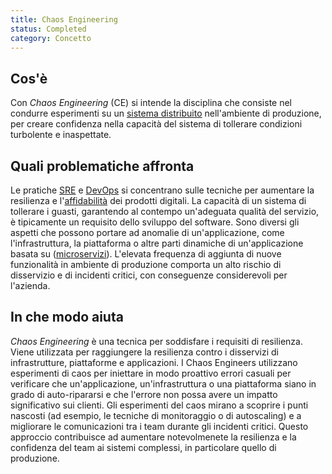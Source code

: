 ```yaml
---
title: Chaos Engineering
status: Completed
category: Concetto
---
```


## Cos'è
Con _Chaos Engineering_ (CE) si intende la disciplina che consiste nel condurre esperimenti su un [sistema distribuito](/it/distributed_systems/) nell'ambiente di produzione, per creare confidenza nella capacità del sistema di tollerare condizioni turbolente e inaspettate.

## Quali problematiche affronta
Le pratiche [SRE](/it/site_reliability_engineering/) e [DevOps](/it/devops/) si concentrano sulle tecniche per aumentare la resilienza e l'[affidabilità](/it/reliability/) dei prodotti digitali. La capacità di un sistema di tollerare i guasti, garantendo al contempo un'adeguata qualità del servizio, è tipicamente un requisito dello sviluppo del software. Sono diversi gli aspetti che possono portare ad anomalie di un'applicazione, come l'infrastruttura, la piattaforma o altre parti dinamiche di un'applicazione basata su ([microservizi](/it/microservices/)). L'elevata frequenza di aggiunta di nuove funzionalità in ambiente di produzione comporta un alto rischio di disservizio e di incidenti critici, con conseguenze considerevoli per l'azienda.

## In che modo aiuta
_Chaos Engineering_ è una tecnica per soddisfare i requisiti di resilienza. Viene utilizzata per raggiungere la resilienza contro i disservizi di infrastrutture, piattaforme e applicazioni. I Chaos Engineers utilizzano esperimenti di caos per iniettare in modo proattivo errori casuali per verificare che un'applicazione, un'infrastruttura o una piattaforma siano in grado di auto-ripararsi e che l'errore non possa avere un impatto significativo sui clienti. Gli esperimenti del caos mirano a scoprire i punti nascosti (ad esempio, le tecniche di monitoraggio o di autoscaling) e a migliorare le comunicazioni tra i team durante gli incidenti critici. Questo approccio contribuisce ad aumentare notevolmenete la resilienza e la confidenza del team ai sistemi complessi, in particolare quello di produzione.
